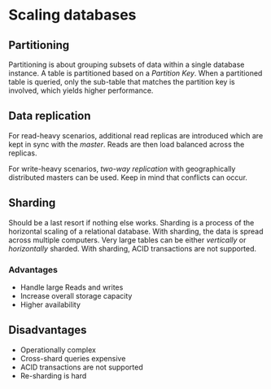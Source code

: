 # Scaling databases

## Partitioning

Partitioning is about grouping subsets of data within a single database instance. A table is partitioned based on a _Partition Key_. When a partitioned table is queried,
only the sub-table that matches the partition key is involved, which yields higher performance.

## Data replication

For read-heavy scenarios, additional read replicas are introduced which are kept in sync with the _master_. Reads are then load balanced across the replicas.

For write-heavy scenarios, _two-way replication_ with geographically distributed masters can be used. Keep in mind that conflicts can occur.

## Sharding

Should be a last resort if nothing else works.
Sharding is a process of the horizontal scaling of a relational database. With sharding, the data is spread across multiple computers. 
Very large tables can be either _vertically_ or _horizontally_ sharded.
With sharding, ACID transactions are not supported.

### Advantages

- Handle large Reads and writes
- Increase overall storage capacity 
- Higher availability

## Disadvantages

- Operationally complex
- Cross-shard queries expensive
- ACID transactions are not supported
- Re-sharding is hard


